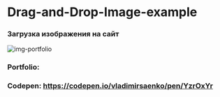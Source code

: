 # Drag-and-Drop-Image-example

### Загрузка изображения на сайт

![img-portfolio](https://user-images.githubusercontent.com/56477695/148678229-32dd1ffc-3969-47b3-a5f9-918979db0961.png)

### Portfolio: 

### Codepen: https://codepen.io/vladimirsaenko/pen/YzrOxYr
